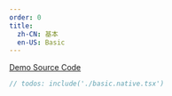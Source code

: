 ```yaml
---
order: 0
title:
  zh-CN: 基本
  en-US: Basic
---
```


[Demo Source Code](https://github.com/ant-design/ant-design-mobile-rn/blob/master/components/pagination/demo/basic.native.tsx)

````jsx
// todos: include('./basic.native.tsx')
````

